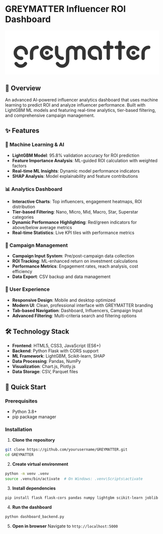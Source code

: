 # GREYMATTER Influencer ROI Dashboard

![GREYMATTER Logo](./greymatter_materials/greymatter_png.png)

## 🚀 Overview

An advanced AI-powered influencer analytics dashboard that uses machine learning to predict ROI and analyze influencer performance. Built with LightGBM ML models and featuring real-time analytics, tier-based filtering, and comprehensive campaign management.

## ✨ Features

### 🤖 Machine Learning & AI
- **LightGBM Model**: 95.8% validation accuracy for ROI prediction
- **Feature Importance Analysis**: ML-guided ROI calculation with weighted factors
- **Real-time ML Insights**: Dynamic model performance indicators
- **SHAP Analysis**: Model explainability and feature contributions

### 📊 Analytics Dashboard
- **Interactive Charts**: Top influencers, engagement heatmaps, ROI distribution
- **Tier-based Filtering**: Nano, Micro, Mid, Macro, Star, Superstar categories
- **Dynamic Performance Highlighting**: Red/green indicators for above/below average metrics
- **Real-time Statistics**: Live KPI tiles with performance metrics

### 🎯 Campaign Management
- **Campaign Input System**: Pre/post-campaign data collection
- **ROI Tracking**: ML-enhanced return on investment calculations
- **Performance Metrics**: Engagement rates, reach analysis, cost efficiency
- **Data Export**: CSV backup and data management

### 🎨 User Experience
- **Responsive Design**: Mobile and desktop optimized
- **Modern UI**: Clean, professional interface with GREYMATTER branding
- **Tab-based Navigation**: Dashboard, Influencers, Campaign Input
- **Advanced Filtering**: Multi-criteria search and filtering options

## 🛠️ Technology Stack

- **Frontend**: HTML5, CSS3, JavaScript (ES6+)
- **Backend**: Python Flask with CORS support
- **ML Framework**: LightGBM, Scikit-learn, SHAP
- **Data Processing**: Pandas, NumPy
- **Visualization**: Chart.js, Plotly.js
- **Data Storage**: CSV, Parquet files

## 🚀 Quick Start

### Prerequisites
- Python 3.8+
- pip package manager

### Installation

1. **Clone the repository**
```bash
git clone https://github.com/yourusername/GREYMATTER.git
cd GREYMATTER
```

2. **Create virtual environment**
```bash
python -m venv .venv
source .venv/bin/activate  # On Windows: .venv\Scripts\activate
```

3. **Install dependencies**
```bash
pip install flask flask-cors pandas numpy lightgbm scikit-learn joblib
```

4. **Run the dashboard**
```bash
python dashboard_backend.py
```

5. **Open in browser**
Navigate to `http://localhost:5000`

